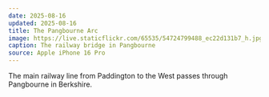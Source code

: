 ```yaml
---
date: 2025-08-16
updated: 2025-08-16
title: The Pangbourne Arc
image: https://live.staticflickr.com/65535/54724799488_ec22d131b7_h.jpg
caption: The railway bridge in Pangbourne
source: Apple iPhone 16 Pro
---
```

The main railway line from Paddington to the West passes through Pangbourne in Berkshire.